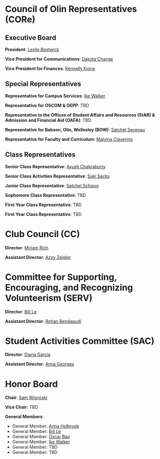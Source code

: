 # Council of Olin Representatives (CORe)

## Executive Board
**President**: [Leslie Bostwick](mailto:lbostwick@olin.edu)

**Vice President for Communications**: [Dakota Change](mailto:schang2@olin.edu)

**Vice President for Finances**: [Kenneth Xiong](mailto:kxiong@olin.edu)

## Special Representatives
**Representative for Campus Services**: [Ike Walker](mailto:iwalker@olin.edu)

**Representative for OSCOM & OEPP**: TBD

**Representative to the Offices of Student Affairs and Resources (StAR) & Admission and Financial Aid (OAFA)**: TBD

**Representative for Babson, Olin, Wellesley (BOW)**: [Satchel Sevenau](mailto:ssevenau@olin.edu)

**Representative for Faculty and Curriculum**: [Malvina Clavering](mailto:mclavering@olin.edu)

## Class Representatives
**Senior Class Representative**: [Ayush Chakraborty](mailto:achakraborty@olin.edu)

**Senior Class Activities Representative**: [Suki Sacks](mailto:nsacks@olin.edu)

**Junior Class Representative**: [Satchel Schiavo](mailto:sschiavo@olin.edu)

**Sophomore Class Representative**: TBD

**First Year Class Representative**: TBD

**First Year Class Representative**: TBD

# Club Council (CC)
**Director**: [Miriam Rich](mailto:mrich1@olin.edu)

**Assistant Director**: [Azzy Zeigler](mailto:azeigler@olin.edu)

# Committee for Supporting, Encouraging, and Recognizing Volunteerism (SERV) 
**Director**: [Bill Le](mailto:cle@olin.edu)

**Assistant Director**: [Rohan Bendapudi](mailto:rbendapudi@olin.edu)

# Student Activities Committee (SAC)
**Director**: [Diana Garcia](mailto:dgarcia@olin.edu)

**Assistant Director**: [Amia Georges](mailto:ageorges2@olin.edu)

# Honor Board
**Chair**: [Sam Wisnoski](mailto:swisnoski@olin.edu)

**Vice Chair**: TBD

**General Members**:
* General Member: [Anna Holbrook](mailto:aholbrook1@olin.edu)
* General Member: [Bill Le](mailto:cle@olin.edu)
* General Member: [Oscar Bao](mailto:xbao@olin.edu)
* General Member: [Ike Walker](mailto:iwalker@olin.edu)
* General Member: TBD
* General Member: TBD
